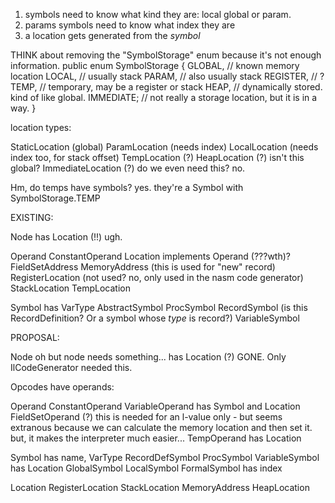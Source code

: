 
1. symbols need to know what kind they are: local global or param.
2. params symbols need to know what index they are
3. a location gets generated from the *symbol*

THINK about removing the "SymbolStorage" enum because it's not enough information.
public enum SymbolStorage {
  GLOBAL, // known memory location
  LOCAL, // usually stack
  PARAM, // also usually stack
  REGISTER, // ?
  TEMP, // temporary, may be a register or stack
  HEAP, // dynamically stored. kind of like global.
  IMMEDIATE; // not really a storage location, but it is in a way.
}


location types:

StaticLocation (global)
ParamLocation (needs index)
LocalLocation (needs index too, for stack offset)
TempLocation (?)
HeapLocation (?) isn't this global?
ImmediateLocation (?) do we even need this? no.

Hm, do temps have symbols? yes. they're a Symbol with SymbolStorage.TEMP


EXISTING:

Node
  has Location (!!) ugh.

Operand
  ConstantOperand
  Location implements Operand (???wth)?
    FieldSetAddress
    MemoryAddress (this is used for "new" record)
    RegisterLocation (not used? no, only used in the nasm code generator)
    StackLocation
    TempLocation

Symbol has VarType
  AbstractSymbol
    ProcSymbol
    RecordSymbol (is this RecordDefinition? Or a symbol whose *type* is record?)
    VariableSymbol


PROPOSAL:

Node
oh but node needs something...
  has Location (?) GONE. Only IlCodeGenerator needed this.

Opcodes have operands:

Operand
  ConstantOperand
  VariableOperand has Symbol and Location
    FieldSetOperand (?) this is needed for an l-value only - but seems extranous because we can calculate the memory location and then set it. but, it makes the interpreter much easier...
    TempOperand has Location


Symbol has name, VarType
  RecordDefSymbol
  ProcSymbol
  VariableSymbol has Location
    GlobalSymbol
    LocalSymbol
    FormalSymbol has index

Location
  RegisterLocation
  StackLocation
  MemoryAddress
  HeapLocation
